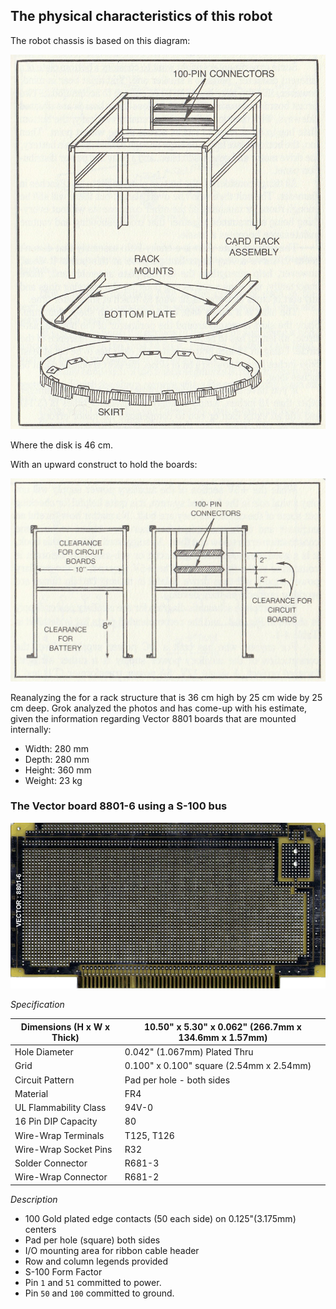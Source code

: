 ## The physical characteristics of this robot

The robot chassis is based on this diagram:

![base](/spr-book/0400-1.png)

Where the disk is 46 cm.

With an upward construct to hold the boards:

![rack](/spr-book/0400-2.png)

Reanalyzing the for a rack structure that is 36 cm high by 25 cm wide by 25 cm deep. Grok analyzed the photos and has come-up with his estimate, given the information regarding Vector 8801 boards that are mounted internally:

* Width: 280 mm
* Depth: 280 mm
* Height: 360 mm
* Weight: 23 kg

### The Vector board 8801-6 using a S-100 bus

![8801-6](/design/vector-8801-6.gif)

_Specification_

| Dimensions  (H x W x Thick) | 10.50" x 5.30" x 0.062"  (266.7mm x 134.6mm x 1.57mm) |
|-----------------------------|-------------------------------------------------------|
| Hole Diameter               | 0.042" (1.067mm) Plated Thru                          |
| Grid                        | 0.100" x 0.100" square  (2.54mm x 2.54mm)             |
| Circuit Pattern             | Pad per hole - both sides                             |
| Material                    | FR4                                                   |
| UL Flammability Class       | 94V-0                                                 |
| 16 Pin DIP Capacity         | 80                                                    |
| Wire-Wrap Terminals         | T125, T126                                            |
| Wire-Wrap Socket Pins       | R32                                                   |
| Solder Connector            | R681-3                                                |
| Wire-Wrap Connector         | R681-2                                                |

_Description_

* 100 Gold plated edge contacts (50 each side) on 0.125"(3.175mm) centers
* Pad per hole (square) both sides
* I/O mounting area for ribbon cable header
* Row and column legends provided
* S-100 Form Factor
* Pin `1` and `51` committed to power.
* Pin `50` and `100` committed to ground.
